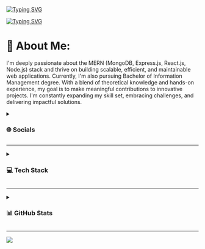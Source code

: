 [![Typing SVG](https://readme-typing-svg.demolab.com?font=Fira+Code&weight=500&size=32&duration=1&color=70A5FD&center=true&repeat=false&random=false&width=1000&lines=Namaste!+I+am+Ishan)](https://git.io/typing-svg)

[![Typing SVG](https://readme-typing-svg.demolab.com?font=Fira+Code&weight=500&size=32&duration=4000&pause=1000&color=70A5FD&center=true&random=false&width=1000&lines=Full-Stack+developer+in+training;JavaScript+Explorer)](https://git.io/typing-svg)

# 💫 About Me:
I'm deeply passionate about the MERN (MongoDB, Express.js, React.js, Node.js) stack and thrive on building scalable, efficient, and maintainable web applications. Currently, I'm also pursuing Bachelor of Information Management degree. With a blend of theoretical knowledge and hands-on experience, my goal is to make meaningful contributions to innovative projects. I'm constantly expanding my skill set, embracing challenges, and delivering impactful solutions.


<details>
   <summary><h3>🌐 Socials</h3></summary>

[![LinkedIn](https://img.shields.io/badge/LinkedIn-%230077B5.svg?logo=linkedin&logoColor=white)](https://linkedin.com/in/Ishan-Pradhan) 

</details>

---

<details>
   <summary><h3>💻 Tech Stack</h3></summary>

  ```js
const TechStacks = {

   Languages: "HTML5, CSS3, JavaScript, TypeScript, php, java",

   Frameworks_and_Libraries: "React, TailwindCSS, Bootstrap, Chart.js, Express.js, Node.js, React Query, React Router, NPM, React Hook Form",

   Databases_and_CloudHosting: "GitHub pages, MongoDB, MySQL, Supabase, Vercel, Netlify",

   Software_and_Tools: "Adobe, Visual Studio Code, Figma"
    
 }
  ```
</details>

---

<details>
   <summary><h3>📊 GitHub Stats</h3></summary>
  <img src="https://github-readme-streak-stats.herokuapp.com/?user=Ishan-Pradhan&theme=tokyonight&hide_border=false" alt="GitHub Streak" />
<br />
  <img src="https://github-readme-stats.vercel.app/api?username=Ishan-Pradhan&theme=tokyonight&hide_border=false&include_all_commits=true&count_private=true" alt="GitHub Stats" />
  <br />
  <img src="https://github-readme-stats.vercel.app/api/top-langs/?username=Ishan-Pradhan&theme=tokyonight&hide_border=false&include_all_commits=true&count_private=true&layout=compact" alt="Top Languages" />
</details>

---

[![](https://visitcount.itsvg.in/api?id=Ishan-Pradhan&icon=0&color=6)](https://visitcount.itsvg.in)


